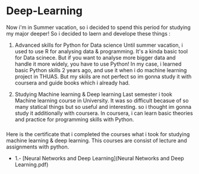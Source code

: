 # Deep-Learning

Now i'm in Summer vacation, so i decided to spend this period for studying my major deeper!
So i decided to laern and develope these things :

 1) Advanced skills for Python for Data science
  Until summer vacation, i used to use R for analysing data & programming. It's a kinda basic tool for Data scinece. But if you want to    analyse more bigger data and handle it more widely, you have to use Python! 
  In my case, i learned basic Python skills 2 years ago, and use it when i do machine learning project in THUAS. But my skiils are not perfect so im gonna study it with coursera and guide books which i already had. 

 2) Studying Machine learning & Deep learning
  Last semester i took Machine learning course in University. It was so difficult becasue of so many statical things but so useful and interesting. so i thought im gonna study it additionally with coursera. In coursera, i can learn basic theories and practice for programming skills with Python.
  

###
Here is the certificate that i completed the courses what i took for studying machine learning & deep learning. This courses are consist of lecture and assignments with python.

* 1.- [Neural Networks and Deep Learning](Neural Networks and Deep Learning.pdf)







                
